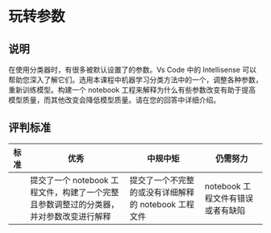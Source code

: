 # 玩转参数

## 说明

在使用分类器时，有很多被默认设置了的参数。Vs Code 中的 Intellisense 可以帮助您深入了解它们。选用本课程中机器学习分类方法中的一个，调整各种参数，重新训练模型。构建一个 notebook 工程来解释为什么有些参数改变有助于提高模型质量，而其他改变会降低模型质量。请在您的回答中详细介绍。

## 评判标准

| 标准 | 优秀 | 中规中矩 | 仍需努力 |
| ---- | --- | -------- | ------- |
|      | 提交了一个 notebook 工程文件，构建了一个完整且参数调整过的分类器，并对参数改变进行解释 | 提交了一个不完整的或没有详细解释的 notebook 工程文件 | notebook 工程文件有错误或者有缺陷 |
